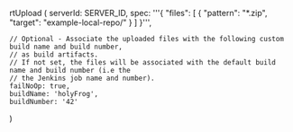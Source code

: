 rtUpload (
    serverId: SERVER_ID,
    spec: '''{
          "files": [
            {
              "pattern": "*.zip",
              "target": "example-local-repo/"
            }
         ]
    }''',
 
    // Optional - Associate the uploaded files with the following custom build name and build number,
    // as build artifacts.
    // If not set, the files will be associated with the default build name and build number (i.e the
    // the Jenkins job name and number).
    failNoOp: true,
	buildName: 'holyFrog',
    buildNumber: '42'
)